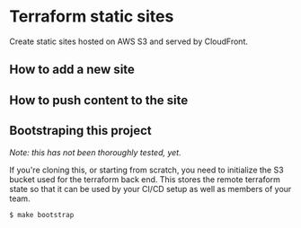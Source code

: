 # Terraform static sites

Create static sites hosted on AWS S3 and served by CloudFront.

## How to add a new site

## How to push content to the site

## Bootstraping this project

_Note: this has not been thoroughly tested, yet._

If you're cloning this, or starting from scratch, you need to initialize the S3
bucket used for the terraform back end. This stores the remote terraform state
so that it can be used by your CI/CD setup as well as members of your team.

    $ make bootstrap
